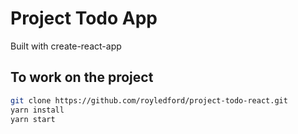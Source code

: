 # Project Todo App

Built with create-react-app

## To work on the project

```bash
git clone https://github.com/royledford/project-todo-react.git
yarn install
yarn start
```
